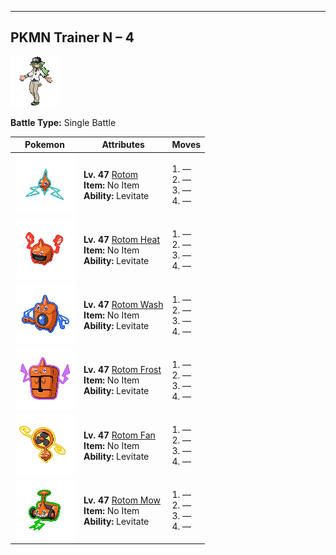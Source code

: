 ---

## PKMN Trainer N – 4

![PKMN Trainer N – 4](../../assets/important_trainers/n.png "PKMN Trainer N – 4")

**Battle Type:** Single Battle

| Pokemon | Attributes | Moves |
|:-------:|------------|-------|
| ![Rotom](../../assets/sprites/rotom/front.png "Rotom") |**Lv. 47** [Rotom](../../pokemon/rotom.md/)<br>**Item:** No Item<br>**Ability:** <span class="tooltip" title="Gives full immunity to all Ground-type moves.">Levitate</span> | 1. —<br>2. —<br>3. —<br>4. — |
| ![Rotom Heat](../../assets/sprites/rotom-heat/front.png "Rotom Heat") |**Lv. 47** [Rotom Heat](../../pokemon/rotom-heat.md/)<br>**Item:** No Item<br>**Ability:** <span class="tooltip" title="Gives full immunity to all Ground-type moves.">Levitate</span> | 1. —<br>2. —<br>3. —<br>4. — |
| ![Rotom Wash](../../assets/sprites/rotom-wash/front.png "Rotom Wash") |**Lv. 47** [Rotom Wash](../../pokemon/rotom-wash.md/)<br>**Item:** No Item<br>**Ability:** <span class="tooltip" title="Gives full immunity to all Ground-type moves.">Levitate</span> | 1. —<br>2. —<br>3. —<br>4. — |
| ![Rotom Frost](../../assets/sprites/rotom-frost/front.png "Rotom Frost") |**Lv. 47** [Rotom Frost](../../pokemon/rotom-frost.md/)<br>**Item:** No Item<br>**Ability:** <span class="tooltip" title="Gives full immunity to all Ground-type moves.">Levitate</span> | 1. —<br>2. —<br>3. —<br>4. — |
| ![Rotom Fan](../../assets/sprites/rotom-fan/front.png "Rotom Fan") |**Lv. 47** [Rotom Fan](../../pokemon/rotom-fan.md/)<br>**Item:** No Item<br>**Ability:** <span class="tooltip" title="Gives full immunity to all Ground-type moves.">Levitate</span> | 1. —<br>2. —<br>3. —<br>4. — |
| ![Rotom Mow](../../assets/sprites/rotom-mow/front.png "Rotom Mow") |**Lv. 47** [Rotom Mow](../../pokemon/rotom-mow.md/)<br>**Item:** No Item<br>**Ability:** <span class="tooltip" title="Gives full immunity to all Ground-type moves.">Levitate</span> | 1. —<br>2. —<br>3. —<br>4. — |

